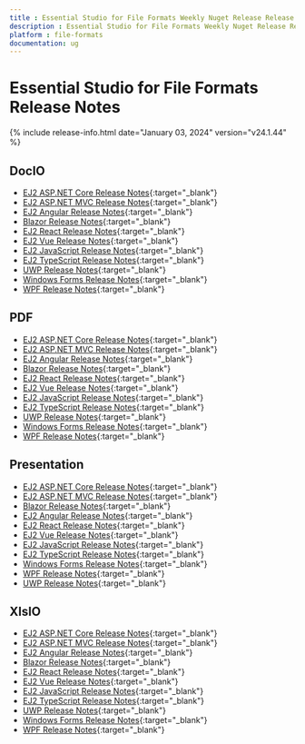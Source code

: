 ```yaml
---
title : Essential Studio for File Formats Weekly Nuget Release Release Notes  
description : Essential Studio for File Formats Weekly Nuget Release Release Notes  
platform : file-formats
documentation: ug
---
```


# Essential Studio for File Formats  Release Notes  

{% include release-info.html date="January 03, 2024" version="v24.1.44" %} 


## DocIO

* [EJ2 ASP.NET Core Release Notes](https://ej2.syncfusion.com/aspnetcore/documentation/release-notes/24.1.44docio){:target="_blank"}
* [EJ2 ASP.NET MVC Release Notes](https://ej2.syncfusion.com/aspnetmvc/documentation/release-notes/24.1.44docio){:target="_blank"}
* [EJ2 Angular Release Notes](https://ej2.syncfusion.com/angular/documentation/release-notes/24.1.44docio){:target="_blank"}
* [Blazor Release Notes](https://blazor.syncfusion.com/documentation/release-notes/24.1.44docio){:target="_blank"}
* [EJ2 React Release Notes](https://ej2.syncfusion.com/react/documentation/release-notes/24.1.44docio){:target="_blank"}
* [EJ2 Vue  Release Notes](https://ej2.syncfusion.com/vue/documentation/release-notes/24.1.44docio){:target="_blank"}
* [EJ2 JavaScript Release Notes](https://ej2.syncfusion.com/javascript/documentation/release-notes/24.1.44docio){:target="_blank"}
* [EJ2 TypeScript Release Notes](https://ej2.syncfusion.com/documentation/release-notes/24.1.44docio){:target="_blank"}
* [UWP Release Notes](/uwp/release-notes/v24.1.44docio){:target="_blank"}
* [Windows Forms Release Notes](/windowsforms/release-notes/v24.1.44docio){:target="_blank"}
* [WPF Release Notes](/wpf/release-notes/v24.1.44docio){:target="_blank"}



## PDF

* [EJ2 ASP.NET Core Release Notes](https://ej2.syncfusion.com/aspnetcore/documentation/release-notes/24.1.44pdf){:target="_blank"}
* [EJ2 ASP.NET MVC Release Notes](https://ej2.syncfusion.com/aspnetmvc/documentation/release-notes/24.1.44pdf){:target="_blank"}
* [EJ2 Angular Release Notes](https://ej2.syncfusion.com/angular/documentation/release-notes/24.1.44pdf){:target="_blank"}
* [Blazor Release Notes](https://blazor.syncfusion.com/documentation/release-notes/24.1.44pdf){:target="_blank"}
* [EJ2 React Release Notes](https://ej2.syncfusion.com/react/documentation/release-notes/24.1.44pdf){:target="_blank"}
* [EJ2 Vue  Release Notes](https://ej2.syncfusion.com/vue/documentation/release-notes/24.1.44pdf){:target="_blank"}
* [EJ2 JavaScript Release Notes](https://ej2.syncfusion.com/javascript/documentation/release-notes/24.1.44pdf){:target="_blank"}
* [EJ2 TypeScript Release Notes](https://ej2.syncfusion.com/documentation/release-notes/24.1.44pdf){:target="_blank"}
* [UWP Release Notes](/uwp/release-notes/v24.1.44pdf){:target="_blank"}
* [Windows Forms Release Notes](/windowsforms/release-notes/v24.1.44pdf){:target="_blank"}
* [WPF Release Notes](/wpf/release-notes/v24.1.44pdf){:target="_blank"}


## Presentation

* [EJ2 ASP.NET Core Release Notes](https://ej2.syncfusion.com/aspnetcore/documentation/release-notes/24.1.44presentation){:target="_blank"}
* [EJ2 ASP.NET MVC Release Notes](https://ej2.syncfusion.com/aspnetmvc/documentation/release-notes/24.1.44presentation){:target="_blank"}
* [Blazor Release Notes](https://blazor.syncfusion.com/documentation/release-notes/24.1.44presentation){:target="_blank"}
* [EJ2 Angular Release Notes](https://ej2.syncfusion.com/angular/documentation/release-notes/24.1.44presentation){:target="_blank"}
* [EJ2 React Release Notes](https://ej2.syncfusion.com/react/documentation/release-notes/24.1.44presentation){:target="_blank"}
* [EJ2 Vue  Release Notes](https://ej2.syncfusion.com/vue/documentation/release-notes/24.1.44presentation){:target="_blank"}
* [EJ2 JavaScript Release Notes](https://ej2.syncfusion.com/javascript/documentation/release-notes/24.1.44presentation){:target="_blank"}
* [EJ2 TypeScript Release Notes](https://ej2.syncfusion.com/documentation/release-notes/24.1.44presentation){:target="_blank"}
* [Windows Forms Release Notes](/windowsforms/release-notes/v24.1.44presentation){:target="_blank"}
* [WPF Release Notes](/wpf/release-notes/v24.1.44presentation){:target="_blank"}
* [UWP Release Notes](/uwp/release-notes/v24.1.44presentation){:target="_blank"}



## XlsIO

* [EJ2 ASP.NET Core Release Notes](https://ej2.syncfusion.com/aspnetcore/documentation/release-notes/24.1.44xlsio){:target="_blank"}
* [EJ2 ASP.NET MVC Release Notes](https://ej2.syncfusion.com/aspnetmvc/documentation/release-notes/24.1.44xlsio){:target="_blank"}
* [EJ2 Angular Release Notes](https://ej2.syncfusion.com/angular/documentation/release-notes/24.1.44xlsio){:target="_blank"}
* [Blazor Release Notes](https://blazor.syncfusion.com/documentation/release-notes/24.1.44xlsio){:target="_blank"}
* [EJ2 React Release Notes](https://ej2.syncfusion.com/react/documentation/release-notes/24.1.44xlsio){:target="_blank"}
* [EJ2 Vue  Release Notes](https://ej2.syncfusion.com/vue/documentation/release-notes/24.1.44xlsio){:target="_blank"}
* [EJ2 JavaScript Release Notes](https://ej2.syncfusion.com/javascript/documentation/release-notes/24.1.44xlsio){:target="_blank"}
* [EJ2 TypeScript Release Notes](https://ej2.syncfusion.com/documentation/release-notes/24.1.44xlsio){:target="_blank"}
* [UWP Release Notes](/uwp/release-notes/v24.1.44xlsio){:target="_blank"}
* [Windows Forms Release Notes](/windowsforms/release-notes/v24.1.44xlsio){:target="_blank"}
* [WPF Release Notes](/wpf/release-notes/v24.1.44xlsio){:target="_blank"}


